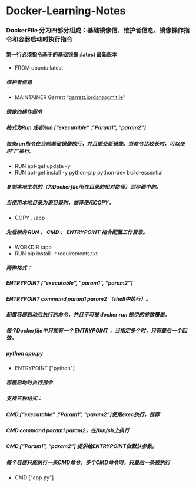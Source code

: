 # Docker-Learning-Notes

### DockerFile 分为四部分组成：基础镜像信、维护者信息、镜像操作指令和容器启动时执行指令


#### 第一行必须指令基于的基础镜像 :latest 最新版本
- FROM ubuntu:latest  
##### 维护者信息
- MAINTAINER Garrett "garrett.jordan@gmit.ie"

##### 镜像的操作指令

##### 格式为Run 或者Run [“executable” ,”Param1”, “param2”] 

##### 每条run指令在当前基础镜像执行，并且提交新镜像。当命令比较长时，可以使用“/”换行。
- RUN apt-get update -y
- RUN apt-get install -y python-pip python-dev build-essential

##### 复制本地主机的（为Dockerfile所在目录的相对路径）到容器中的。

##### 当使用本地目录为源目录时，推荐使用COPY。
- COPY . /app

##### 为后续的 RUN 、 CMD 、 ENTRYPOINT 指令配置工作目录。
- WORKDIR /app
- RUN pip install -r requirements.txt

##### 两种格式：

##### ENTRYPOINT [“executable”, “param1”, “param2”] 

##### ENTRYPOINT command param1 param2 （shell中执行）。 

##### 配置容器启动后执行的命令，并且不可被 docker run 提供的参数覆盖。

##### 每个Dockerfile中只能有一个 ENTRYPOINT ，当指定多个时，只有最后一个起效。

##### python app.py
- ENTRYPOINT ["python"]

##### 容器启动时执行指令

##### 支持三种格式： 

##### CMD [“executable” ,”Param1”, “param2”]使用exec执行，推荐 

##### CMD command param1 param2，在/bin/sh上执行 

##### CMD [“Param1”, “param2”] 提供给ENTRYPOINT做默认参数。

##### 每个容器只能执行一条CMD命令，多个CMD命令时，只最后一条被执行
- CMD ["app.py"] 
